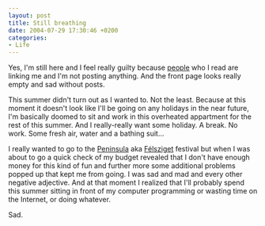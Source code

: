 ```yaml
---
layout: post
title: Still breathing
date: 2004-07-29 17:30:46 +0200
categories:
- Life
---
```

Yes, I'm still here and I feel really guilty because <a href="http://www.weblog.ro/deea/" title="Deea's 'My Addictions'">people</a> who I read are linking me and I'm not posting anything. And the front page looks really empty and sad without posts.

This summer didn't turn out as I wanted to. Not the least. Because at this moment it doesn't look like I'll be going on any holidays in the near future, I'm basically doomed to sit and work in this overheated appartment for the rest of this summer. And I really-really want some holiday. A break. No work. Some fresh air, water and a bathing suit...

I really wanted to go to the <a href="http://www.peninsula.ro">Peninsula</a> aka <a href="http://www.felsziget.ro">F&eacute;lsziget</a> festival but when I was about to go a quick check of my budget revealed that I don't have enough money for this kind of fun and further more some additional problems popped up that kept me from going. I was sad and mad and every other negative adjective. And at that moment I realized that I'll probably spend this summer sitting in front of my computer programming or wasting time on the Internet, or doing whatever.

Sad.
